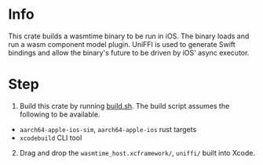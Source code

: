 
# Info
This crate builds a wasmtime binary to be run in iOS. The binary loads and run a wasm component model plugin. UniFFI is used to generate Swift bindings and allow the binary's future to be driven by iOS' async executor.

# Step
1. Build this crate by running [build.sh](build.sh). The build script assumes the following to be available.
- `aarch64-apple-ios-sim`, `aarch64-apple-ios` rust targets
- `xcodebuild` CLI tool
2. Drag and drop the `wasmtime_host.xcframework/`, `uniffi/` built into Xcode.
